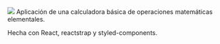 <img src='https://bettercodehub.com/edge/badge/manu997/calculadora-react?branch=main'>
Aplicación de una calculadora básica de operaciones matemáticas elementales.  

Hecha con React, reactstrap y styled-components.
